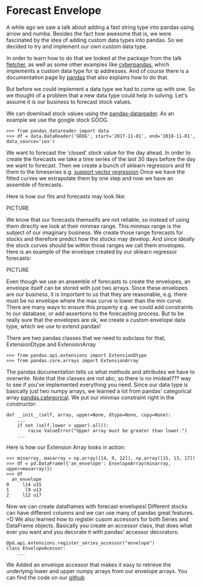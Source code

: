 Forecast Envelope
=================

A while ago we saw a talk about adding a fast string type into pandas using arrow and numba.
Besides the fact how awesome that is, we were fascinated by the idea of adding custom data types into pandas.
So we decided to try and implement our own custom data type.

In order to learn how to do that we looked at the package from the talk [fletcher](), as well as some other examples
like [cyberpandas](), which implements a custom data type for ip addresses.
And of course there is a documentation page by [pandas](https://pandas.pydata.org/pandas-docs/stable/extending.html) that also explains how to do that.


But before we could implement a data type we had to come up with one.
So we thought of a problem that a new data type could help in solving.
Let's assume it is our business to forecast stock values.

We can download stock values using the [pandas-datareader](https://pandas-datareader.readthedocs.io/en/latest/remote_data.html#iex).
As an example we use the google stock GOOG.

```
>>> from pandas_datareader import data
>>> df = data.DataReader('GOOG', start='2017-11-01', end='2018-11-01', data_source='iex')
```

We want to forecast the 'closed' stock value for the day ahead.
In order to create the forecasts we take a time series of the last 30 days before the day we want to forecast.
Then we create a bunch of sklearn regressors and fit them to the timeseries e.g. [support vector regression](https://scikit-learn.org/stable/modules/generated/sklearn.svm.SVR.html)
Once we have the fitted curves we extrapolate them by one step and now we have an assemble of forecasts.

Here is how our fits and forecasts may look like:

PICTURE


We know that our forecasts themselfs are not reliable, so instead of using them directly we look at their minmax range.
This minmax range is the subject of our imaginary business.
We create those range forecasts for stocks and therefore predict how the stocks may develop.
And since ideally the stock curves should be within those ranges we call them envelopes.
Here is an example of the envelope created by our sklearn regressor forecasts:

PICTURE


Even though we use an ansemble of forecasts to create the envelopes, an envelope itself can be stored with just two arrays.
Since these envelopes are our business, it is important to us that they are reasonable,
e.g. there must be no envelope where the max curve is lower than the min curve.
There are many ways to ensure this property e.g. we could add constraints to our database, or add assertions to the forecasting process.
But to be really sure that the envelopes are ok, we create a custom envelope data type, which we use to extend pandas!

There are two pandas classes that we need to subclass for that, ExtensionDtype and ExtensionArray

```
>>> from pandas.api.extensions import ExtensionDtype
>>> from pandas.core.arrays import ExtensionArray
```

The pandas documentation tells us what methods and attributes we have to overwrite.
Note that the classes are not abc, so there is no imideat??? way to see if you've implemented everything you need.
Since our data type is basically just two numpy arrays, we learned a lot from pandas' categorical array [pandas.categorical](https://github.com/pandas-dev/pandas/blob/v0.23.4/pandas/core/arrays/categorical.py#L170-L2343).
We put our minmax constraint right in the constructor:

```
def __init__(self, array, upper=None, dtype=None, copy=None):
    ...
    if not (self.lower < upper).all():
        raise ValueError("Upper array must be greater than lower.")
    ...
```

Here is how our Extension Array looks in action:

```
>>> minarray, maxarray = np.array([14, 9, 12]), np.array([15, 13, 17])
>>> df = pd.DataFrame({'an_envelope': EnvelopeArray(minarray, upper=maxarray)})
>>> df
  an_envelope
0     l14 u15
1      l9 u13
2     l12 u17
```

Now we can create dataframes with forecast envelopes!
Different stocks can have different columns and we can use many of pandas great features. =D
We also learned how to register cusom accessors for both Series and DataFrame objects.
Basically you create an accessor class, that does what ever you want and you decorate it with pandas' accessor decorators:

```
@pd.api.extensions.register_series_accessor("envelope")
class EnvelopeAcessor:
    ...
```

We Added an envelope accessor that makes it easy to retrieve the underlying lower and upper numpy arrays from our envelope arrays.
You can find the code on our [github]()

